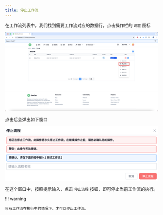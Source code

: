 ```yaml
---
title: 停止工作流
---
```


在工作流列表中，我们找到需要工作流对应的数据行，点击操作栏的 `设置` 图标

![img.png](img.png)

点击后会弹出如下窗口

![img_1.png](img_1.png)

在这个窗口中，按照提示输入，点击 `停止流程` 按钮，即可停止当前工作流的执行。

!!! warning

    只有工作流在执行中的情况下，才可以停止工作流。
